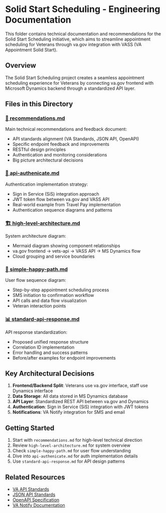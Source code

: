 # Solid Start Scheduling - Engineering Documentation

This folder contains technical documentation and recommendations for the Solid Start Scheduling initiative, which aims to streamline appointment scheduling for Veterans through va.gov integration with VASS (VA Appointment Solid Start).

## Overview

The Solid Start Scheduling project creates a seamless appointment scheduling experience for Veterans by connecting va.gov frontend with Microsoft Dynamics backend through a standardized API layer.

## Files in this Directory

### [📝 recommendations.md](./recommendations.md)

Main technical recommendations and feedback document:

- API standards alignment (VA Standards, JSON API, OpenAPI)
- Specific endpoint feedback and improvements
- RESTful design principles
- Authentication and monitoring considerations
- Big picture architectural decisions

### [🔐 api-authenicate.md](./api-authenicate.md)

Authentication implementation strategy:

- Sign in Service (SiS) integration approach
- JWT token flow between va.gov and VASS API
- Real-world example from Travel Pay implementation
- Authentication sequence diagrams and patterns

### [🏗️ high-level-architecture.md](./high-level-architecture.md)

System architecture diagram:

- Mermaid diagram showing component relationships
- va.gov frontend → vets-api → VASS API → MS Dynamics flow
- Cloud grouping and service boundaries

### [🔄 simple-happy-path.md](./simple-happy-path.md)

User flow sequence diagram:

- Step-by-step appointment scheduling process
- SMS initiation to confirmation workflow
- API calls and data flow visualization
- Veteran interaction points

### [📊 standard-api-response.md](./standard-api-response.md)

API response standardization:

- Proposed unified response structure
- Correlation ID implementation
- Error handling and success patterns
- Before/after examples for endpoint improvements

## Key Architectural Decisions

1. **Frontend/Backend Split**: Veterans use va.gov interface, staff use Dynamics interface
2. **Data Storage**: All data stored in MS Dynamics database
3. **API Layer**: Standardized REST API between va.gov and Dynamics
4. **Authentication**: Sign in Service (SiS) integration with JWT tokens
5. **Notifications**: VA Notify integration for SMS and email

## Getting Started

1. Start with `recommendations.md` for high-level technical direction
2. Review `high-level-architecture.md` for system overview
3. Check `simple-happy-path.md` for user flow understanding
4. Dive into `api-authenicate.md` for auth implementation details
5. Use `standard-api-response.md` for API design patterns

## Related Resources

- [VA API Standards](https://code.va.gov/docs/default/component/va-api-standards/)
- [JSON API Standards](https://jsonapi.org/)
- [OpenAPI Specification](https://swagger.io/specification/)
- [VA Notify Documentation](https://github.com/department-of-veterans-affairs/va.gov-team/blob/master/products/va-notify/README.md)
